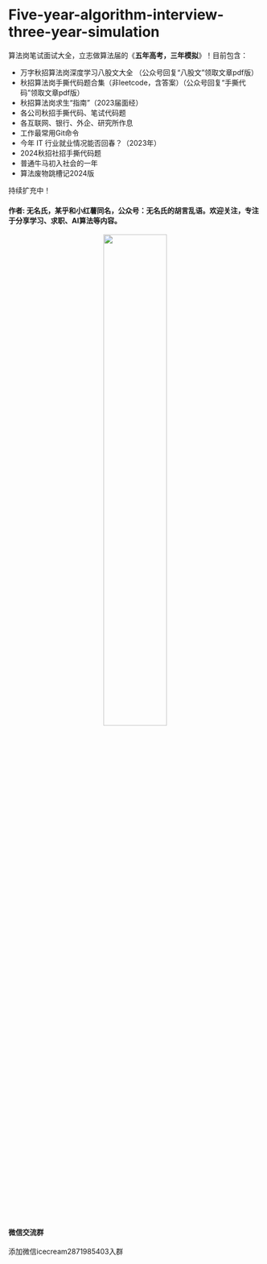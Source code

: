 # Five-year-algorithm-interview-three-year-simulation
算法岗笔试面试大全，立志做算法届的《**五年高考，三年模拟**》！目前包含：
- 万字秋招算法岗深度学习八股文大全 （公众号回复“八股文”领取文章pdf版）
- 秋招算法岗手撕代码题合集（非leetcode，含答案）（公众号回复“手撕代码”领取文章pdf版）
- 秋招算法岗求生“指南”（2023届面经）
- 各公司秋招手撕代码、笔试代码题
- 各互联网、银行、外企、研究所作息
- 工作最常用Git命令
- 今年 IT 行业就业情况能否回春？（2023年）
- 2024秋招社招手撕代码题
- 普通牛马初入社会的一年
- 算法废物跳槽记2024版
  
持续扩充中！

#### 作者: 无名氏，某乎和小红薯同名，公众号：无名氏的胡言乱语。欢迎关注，专注于分享学习、求职、AI算法等内容。
<center>
<img src=".\万字秋招算法岗深度学习八股文大全\公众号.png" width=50% height=50%/>
</center>

#### 微信交流群
添加微信icecream2871985403入群
